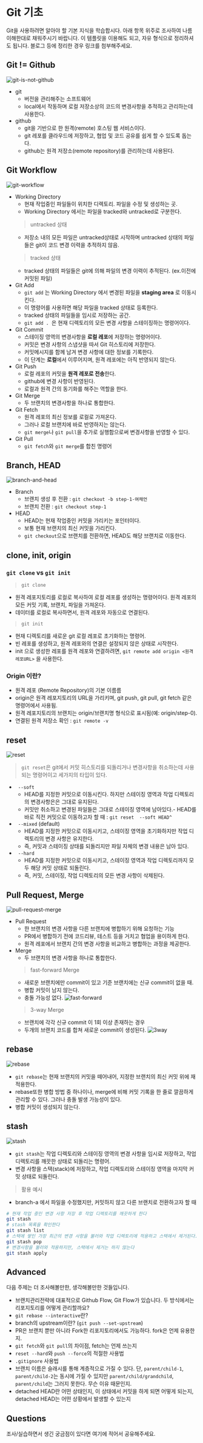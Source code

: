 # Git 기초
Git을 사용하려면 알아야 할 기본 지식을 학습합시다. 아래 항목 위주로 조사하여 나름 이해한대로 채워주시기 바랍니다. 이 템플릿을 이용해도 되고, 자유 형식으로 정리하셔도 됩니다. 블로그 등에 정리한 경우 링크를 첨부해주세요.

## Git != Github
![git-is-not-github](https://user-images.githubusercontent.com/51331195/160232512-3d6686ca-4ae3-4f11-a8d7-c893c0a7526a.png)  
<!-- git과 github는 같은 의미가 아닙니다.  
local, remote와 연관지어 적어주세요. -->
- git 
    - 버전을 관리해주는 소프트웨어 
    - local에서 작동하며 로컬 저장소상의 코드의 변경사항을 추적하고 관리하는데 사용한다.
- github
    - git을 기반으로 한 원격(remote) 호스팅 웹 서비스이다. 
    - git 레포를 클라우드에 저장하고, 협업 및 코드 공유를 쉽게 할 수 있도록 돕는다.
    - github는 원격 저장소(remote repository)를 관리하는데 사용된다.

## Git Workflow
![git-workflow](https://cdn-media-1.freecodecamp.org/images/1*iL2J8k4ygQlg3xriKGimbQ.png)  
<!-- 위는 git이 어떻게 동작하는지 나타낸 다이어그램입니다.  
Working Directory, Git Add, Git Commit, Git Push 등 각 항목에 대해 작성 바랍니다.  
Git Merge, Git Fetch는 생략해도 됩니다. -->
- Working Directory 
    - 현재 작업중인 파일들이 위치한 디렉토리. 파일을 수정 및 생성하는 곳.
    - Working Directory 에서는 파일을 tracked와 untracked로 구분한다. 
    > untracked 상태 
    - 저장소 내의 모든 파일은 untracked상태로 시작하며 untracked 상태의 파일들은 git이 코드 변경 이력을 추적하지 않음.
    > tracked 상태
    - tracked 상태의 파일들은 git에 의해 파일의 변경 이력이 추적된다. (ex.이전에 커밋된 파일)
- Git Add
    - `git add` 는 Working Directory 에서 변경된 파일을 **staging area** 로 이동시킨다.
    - 이 명령어를 사용하면 해당 파일을 tracked 상태로 등록한다.
    - tracked 상태의 파일들을 임시로 저장하는 공간.
    - `git add . `은 현재 디렉토리의 모든 변경 사항을 스테이징하는 명령어이다.
- Git Commit 
    - 스테이징 영역의 변경사항을 **로컬 레포**에 저장하는 명령어이다.
    - 커밋은 변경 사항의 스냅샷을 따서 Git 히스토리에 저장한다.
    - 커밋메시지를 함께 남겨 변경 사항에 대한 정보를 기록한다.
    - 이 단계는 **로컬**에서 이루어지며, 원격 레포에는 아직 반영되지 않는다.
- Git Push
    - 로컬 레포의 커밋을 **원격 레포로 전송**한다.
    - github에 변경 사항이 반영된다.
    - 로컬과 원격 간의 동기화를 해주는 역할을 한다.
- Git Merge 
    - 두 브랜치의 변경사항을 하나로 통합한다. 
- Git Fetch
    - 원격 레포의 최신 정보를 로컬로 가져온다.
    - 그러나 로컬 브랜치에 바로 반영하지는 않는다.
    - `git merge`나 `git pull`을 추가로 실행함으로써 변경사항을 반영할 수 있다.
- Git Pull
    - `git fetch`와 `git merge`를 합친 명령어

## Branch, HEAD
![branch-and-head](https://ihatetomatoes.net/wp-content/uploads/2020/04/07-head-pointer.png)  
<!-- git이 동작하는 기본 단위는 commit과 branch입니다.  
branch와 HEAD, git checkout을 포함하여 작성 바랍니다.  
branch 생성 및 삭제, 이동 커맨드 등 자유롭게 내용을 추가해주세요. -->
- Branch
    - 브랜치 생성 후 전환 : `git checkout -b step-1-여채언`
    - 브랜치 전환 : `git checkout step-1`
- HEAD
    - HEAD는 현재 작업중인 커밋을 가리키는 포인터이다.
    - 보통 현재 브랜치의 최신 커밋을 가리킨다.
    - `git checkout`으로 브랜치를 전환하면, HEAD도 해당 브랜치로 이동한다.
## clone, init, origin
<!-- 리포지토리를 로컬에 생성하는 방법은 clone, init이 있습니다. 다음을 포함하여 작성 바랍니다.
- git clone과 git init의 차이점, 이용방법
- origin이란 키워드는 무엇인지, 어떻게 설정하는지 -->
### `git clone` vs `git init`
> `git clone`
- 원격 레포지토리를 로컬로 복사하여 로컬 레포를 생성하는 명령어이다. 원격 레포의 모든 커밋 기록, 브랜치, 파일을 가져온다.
- 데이터를 로컬로 복사하면서, 원격 레포와 자동으로 연결된다.
> `git init`
- 현재 디렉토리를 새로운 git 로컬 레포로 초기화하는 명령어.
- 빈 레포를 생성하고, 원격 레포와의 연결은 설정되지 않은 상태로 시작한다. 
- init 으로 생성한 레포를 원격 레포와 연결하려면, 
`git remote add origin <원격레포URL>` 을 사용한다.
### Origin 이란?
- 원격 레포 (Remote Repository)의 기본 이름름
- origin은 원격 레포지토리의 URL을 가리키며, git push, git pull, git fetch 같은 명령어에서 사용됨.
- 원격 레포지토리의 브랜치는 origin/브랜치명 형식으로 표시됨(예: origin/step-0).
- 연결된 원격 저장소 확인 : `git remote -v`

## reset
![reset](https://user-images.githubusercontent.com/51331195/160235594-8836570b-e8bf-484a-bb92-b2bd6d873066.png)  
<!-- reset에는 3가지 타입이 있습니다.  
각 타입에 대해 작성 바랍니다. -->
> `git reset`은 git에서 커밋 히스토리를 되돌리거나 변경사항을 취소하는데 사용되는 명령어이고 세가지의 타입이 있다.
- ` --soft`
    - HEAD를 지정한 커밋으로 이동시킨다. 하지만 스테이징 영역과 작업 디렉토리의 변경사항은은 그대로 유지된다.
    - 커밋만 취소하고 변경된 파일들은 그대로 스테이징 영역에 남아있다.- HEAD를 바로 직전 커밋으로 이동하고자 할 때 : `git reset  --soft HEAD^`
- ` --mixed` (default)
    - HEAD를 지정한 커밋으로 이동시키고, 스테이징 영역을 초기화하지만 작업 디렉토리의 변경 사항은 유지한다.
    - 즉, 커밋과 스테이징 상태를 되돌리지만 파일 자체의 변경 내용은 남아 있다.
- ` --hard`
    - HEAD를 지정한 커밋으로 이동시키고, 스테이징 영역과 작업 디렉토리까지 모두 해당 커밋 상태로 되돌린다.
    - 즉, 커밋, 스테이징, 작업 디렉토리의 모든 변경 사항이 삭제된다.
## Pull Request, Merge
![pull-request-merge](https://atlassianblog.wpengine.com/wp-content/uploads/bitbucket411-blog-1200x-branches2.png)  
<!-- Pull Request와 Merge에 대한 내용을 적어주세요.  
특히 Merge의 두 타입인 Fast-Forward와 3-Way Merge를 포함해주세요. -->
- Pull Request
    - 한 브랜치의 변경 사항을 다른 브랜치에 병합하기 위해 요청하는 기능
    - PR에서 병합하기 전에 코드리뷰, 테스트 등을 거치고 협업을 용이하게 한다.
    - 원격 레포에서 브랜치 간의 변경 사항을 비교하고 병합하는 과정을 제공한다.
- Merge
    - 두 브랜치의 변경 사항을 하나로 통합한다.
    > fast-forward Merge
    - 새로운 브랜치에만 commit이 있고 기준 브랜치에는 신규 commit이 없을 때.
    - 병합 커밋이 남지 않는다.
    - 충돌 가능성 없다. 
    ![fast-forward](https://codingapple-cdn.b-cdn.net/wp-content/uploads/2022/06/%EA%B7%B8%EB%A6%BC3-4.png)
    > 3-way Merge
    - 브랜치에 각각 신규 commit 이 1회 이상 존재하는 경우
    - 두개의 브랜치 코드를 합쳐 새로운 commit이 생성된다.
    ![3way](https://codingapple-cdn.b-cdn.net/wp-content/uploads/2022/06/merge1.png)

## rebase
![rebase](https://user-images.githubusercontent.com/51331195/160234052-7fe70f85-5906-4474-b809-782adae92b3c.png)  
<!-- rebase란 무엇인지, 어떤 때에 유용한지 등에 대해 적어주세요. -->
- `git rebase`는 현재 브랜치의 커밋을 떼어내어, 지정한 브랜치의 최신 커밋 위에 재적용한다.
- rebase또한 병합 방법 중 하나이나, merge에 비해 커밋 기록을 한 줄로 깔끔하게 관리할 수 있다. 그러나 충돌 발생 가능성이 있다.
- 병합 커밋이 생성되지 않는다. 

## stash
![stash](https://d8it4huxumps7.cloudfront.net/bites/wp-content/banners/2023/4/642a663eaff96_git_stash.png)  
<!-- git stash를 활용하는 방법에 대해 적어주세요.
 -->
- `git stash`는 작업 디렉토리와 스테이징 영역의 변경 사항을 임시로 저장하고, 작업 디렉토리를 깨끗한 상태로 되돌리는 명령어.
- 변경 사항을 스택(stack)에 저장하고, 작업 디렉토리와 스테이징 영역을 마지막 커밋 상태로 되돌린다.
> 활용 예시 
- branch-a 에서 파일을 수정했지만, 커밋하지 않고 다른 브랜치로 전환하고자 할 때 
```bash
# 현재 작업 중인 변경 사항 저장 후 작업 디렉토리를 깨끗하게 한다
git stash
# stash 목록을 확인한다 
git stash list
# 스택에 쌓인 가장 최근의 변경 사항을 불러와 작업 디렉토리에 적용하고 스택에서 제거된다.
git stash pop
# 변경사항을 불러와 적용하지만, 스택에서 제거는 하지 않는다
git stash apply

```
## Advanced
다음 주제는 더 조사해볼만한, 생각해볼만한 것들입니다. 
- 브랜치관리전략에 대표적으로 Github Flow, Git Flow가 있습니다. 두 방식에서는 리포지토리를 어떻게 관리할까요?
- `git rebase --interactive`란?
- branch의 upstream이란? (`git push --set-upstream`)
- PR은 브랜치 뿐만 아니라 Fork한 리포지토리에서도 가능하다. fork은 언제 유용한지. 
- `git fetch`와 `git pull`의 차이점, fetch는 언제 쓰는지
- `reset --hard`와 `push --force`의 적절한 사용법
- `.gitignore` 사용법
- 브랜치 이름은 슬래시를 통해 계층적으로 가질 수 있다. 단, `parent/child-1`, `parent/child-2`는 동시에 가질 수 있지만 `parent/child/grandchild`, `parent/child`는 그러지 못한다. 무슨 이유 때문인지. 
- detached HEAD란 어떤 상태인지, 이 상태에서 커밋을 하게 되면 어떻게 되는지, detached HEAD는 어떤 상황에서 발생할 수 있는지

## Questions
조사/실습하면서 생긴 궁금점이 있다면 여기에 적어서 공유해주세요.
